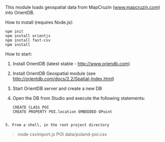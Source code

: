 This module loads geospatial data from MapCruzin (www.mapcruzin.com) into OrientDB.


How to install (requires Node.js):
```
npm init
npm install orientjs
npm install fast-csv
npm install
```

How to start:

1. Install OrientDB (latest stable - http://www.oriendb.com) 
2. Install OrientDB Geospatial module (see http://orientdb.com/docs/2.2/Spatial-Index.html)
3. Start OrientDB server and create a new DB 
4. Open the DB from Studio and execute the following statements:

   ```
   CREATE CLASS POI
   CREATE PROPERTY POI.location EMBEDDED OPoint
  ```

5. From a shell, in the root project directory
```
> node csvimport.js POI data/poland-poi.csv 
```
